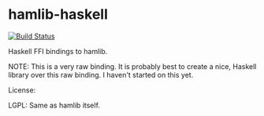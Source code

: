 # hamlib-haskell

[![Build Status](https://travis-ci.org/CodeBlock/hamlib-haskell.svg?branch=master)](https://travis-ci.org/CodeBlock/hamlib-haskell)

Haskell FFI bindings to hamlib.

NOTE: This is a very raw binding. It is probably best to create a nice, Haskell
library over this raw binding. I haven't started on this yet.

License:

LGPL: Same as hamlib itself.
